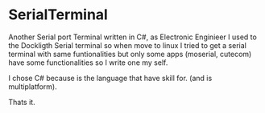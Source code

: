 # SerialTerminal
Another Serial port Terminal written in C#, as Electronic Enginieer I used to the Dockligth Serial terminal
so when move to linux I tried to get a serial terminal with same funtionalities but only some apps (moserial, cutecom)
have some functionalities so I write one my self.

I chose C# because is the language that have skill for. (and is multiplatform).

Thats it.
